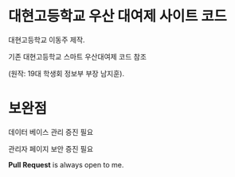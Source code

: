 # 대현고등학교 우산 대여제 사이트 코드

대현고등학교 이동주 제작.

기존 대현고등학교 스마트 우산대여제 코드 참조

(원작: 19대 학생회 정보부 부장 남지훈).

# 보완점

데이터 베이스 관리 증진 필요

관리자 페이지 보안 증진 필요

**Pull Request** is always open to me.
